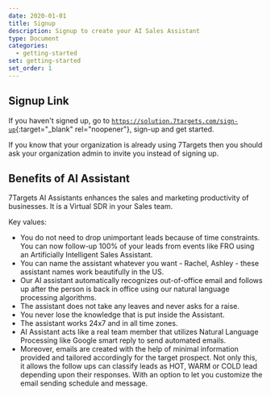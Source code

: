 ```yaml
---
date: 2020-01-01
title: Signup
description: Signup to create your AI Sales Assistant
type: Document
categories:
  - getting-started
set: getting-started
set_order: 1
---
```


## Signup Link
If you haven't signed up, go to [`https://solution.7targets.com/sign-up`](https://solution.7targets.com/sign-up){:target="_blank" rel="noopener"}, sign-up and get started. 

If you know that your organization is already using 7Targets then you should ask your organization admin to invite you instead of signing up.  

## Benefits of AI Assistant
7Targets AI Assistants enhances the sales and marketing productivity of businesses. It is a Virtual SDR in your Sales team.

Key values:
- You do not need to drop unimportant leads because of time constraints. You can now follow-up 100% of your leads from events like FRO using an Artificially Intelligent Sales Assistant.
- You can name the assistant whatever you want - Rachel, Ashley - these assistant names work beautifully in the US.
- Our AI assistant automatically recognizes out-of-office email and follows up after the person is back in office using our natural language processing algorithms.
- The assistant does not take any leaves and never asks for a raise.
- You never lose the knowledge that is put inside the Assistant.
- The assistant works 24x7 and in all time zones.
- AI Assistant acts like a real team member that utilizes Natural Language Processing like Google smart reply to send automated emails.
- Moreover, emails are created with the help of minimal information provided and tailored accordingly for the target prospect. 
Not only this, it allows the follow ups can classify leads as HOT, WARM or COLD lead depending upon their responses. With an option to let you customize the email sending schedule and message. 


